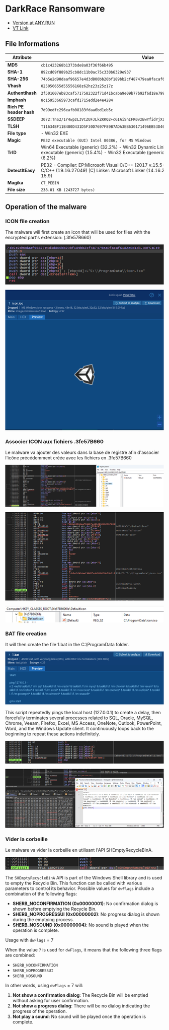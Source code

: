 # DarkRace Ransomware

* [Version at ANY.RUN](https://app.any.run/tasks/49c52e34-2995-40e6-ae57-779f176fd179)
* [VT Link](https://www.virustotal.com/gui/file/74b5e2d90daaf96657e4d3d800bb20bf189bb2cf487479ea0facaf6182e0d1d3)

## File Informations

| **Attribute**              | **Value**                                                                                                                                       |
|----------------------------|-------------------------------------------------------------------------------------------------------------------------------------------------|
| **MD5**                    | `cb1c423268b1373bde8a03f36f66b495`                                                                                                              |
| **SHA-1**                  | `892cd69f889b25cb8dc11b0ac75c330b6329e937`                                                                                                      |
| **SHA-256**                | `74b5e2d90daaf96657e4d3d800bb20bf189bb2cf487479ea0facaf6182e0d1d3`                                                                              |
| **Vhash**                  | `025056655d55556168z62hz23z25z17z`                                                                                                              |
| **Authentihash**           | `2f501607eb83caf5717582322f71d41bcaba9e09b77b92f6d18e799df9cfa5c9`                                                                              |
| **Imphash**                | `8c15953665973cafd1715edd2e4e4284`                                                                                                              |
| **Rich PE header hash**    | `7d99edfc296eafb08183fdaa6bd1eb5c`                                                                                                              |
| **SSDEEP**                 | `3072:TnS2/1r4wpzL3VCZUFJLkZKKQ2+cGIAiSnIFK0vzEwYfidYjXzxeyYZwx4iE:7S6r4EzLUCzkFQOG7iSnIRYKKDx/E`                                               |
| **TLSH**                   | `T11634BF11B480D431D5F30D7697F89B7ADA3EB630171496EB53D4062ADE243E2B23EA1B`                                                                      |
| **File type**              | - Win32 EXE                                                               |
| **Magic**                  | `PE32 executable (GUI) Intel 80386, for MS Windows`                                                                                             |
| **TrID**                   | Win64 Executable (generic) (32.2%) - Win32 Dynamic Link Library (generic) (20.1%) - Win16 NE executable (generic) (15.4%) - Win32 Executable (generic) (13.7%) - OS/2 Executable (generic) (6.2%) |
| **DetectItEasy**           | PE32 - Compiler: EP:Microsoft Visual C/C++ (2017 v.15.5-6) [EXE32] - Compiler: Microsoft Visual C/C++ (19.16.27049) [C] Linker: Microsoft Linker (14.16.27049) - Tool: Visual Studio (2017 version 15.9) |
| **Magika**                 | `CT_PEBIN`                                                                                                                                      |
| **File size**              | `238.01 KB (243727 bytes)`                                                                                                                      |

## Operation of the malware

### ICON file creation

The malware will first create an icon that will be used for files with the encrypted part's extension: (.3fe57B660)

![icon-x64dbg](/images/darkrace/icone-x64dbg.png)

![icon](/images/darkrace/icone.png)

### Associer ICON aux fichiers .3fe57B660

Le malware va ajouter des valeurs dans la base de registre afin d'associer l'icône précédemment créée avec les fichiers en .3fe57B660

![regedit01](/images/darkrace/regedit01.png)

![regedit02](/images/darkrace/regedit02.png)

![regedit03](/images/darkrace/regedit03.png)

### BAT file creation

It will then create the file 1.bat in the C:\ProgramData folder.

![bat-code](/images/darkrace/bat-code.png)

This script repeatedly pings the local host (127.0.0.1) to create a delay, then forcefully terminates several processes related to SQL, Oracle, MySQL, Chrome, Veeam, Firefox, Excel, MS Access, OneNote, Outlook, PowerPoint, Word, and the Windows Update client. It continuously loops back to the beginning to repeat these actions indefinitely.

![bat-createfile](/images/darkrace/bat-createfile.png)

![bat-writefile](/images/darkrace/bat-writefile.png)


### Vider la corbeille

Le malware va vider la corbeille en utilisant l'API SHEmptyRecycleBinA.

![empty-bin](/images/darkrace/empty-bin.png)

The `SHEmptyRecycleBinA` API is part of the Windows Shell library and is used to empty the Recycle Bin. This function can be called with various parameters to control its behavior.
Possible values for `dwFlags` include a combination of the following flags:

-   **SHERB_NOCONFIRMATION (0x00000001)**: No confirmation dialog is shown before emptying the Recycle Bin.
-   **SHERB_NOPROGRESSUI (0x00000002)**: No progress dialog is shown during the emptying process.
-   **SHERB_NOSOUND (0x00000004)**: No sound is played when the operation is complete.

Usage with `dwFlags` = 7

When the value `7` is used for `dwFlags`, it means that the following three flags are combined:

-   `SHERB_NOCONFIRMATION`
-   `SHERB_NOPROGRESSUI`
-   `SHERB_NOSOUND`

In other words, using `dwFlags` = 7 will:

1.  **Not show a confirmation dialog**: The Recycle Bin will be emptied without asking for user confirmation.
2.  **Not show a progress dialog**: There will be no dialog indicating the progress of the operation.
3.  **Not play a sound**: No sound will be played once the operation is complete.